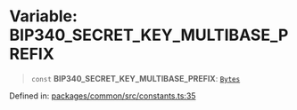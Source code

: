 # Variable: BIP340\_SECRET\_KEY\_MULTIBASE\_PREFIX

> `const` **BIP340\_SECRET\_KEY\_MULTIBASE\_PREFIX**: [`Bytes`](../type-aliases/Bytes.md)

Defined in: [packages/common/src/constants.ts:35](https://github.com/dcdpr/did-btcr2-js/blob/4a717493e735221d072999f212891939f4de3f23/packages/common/src/constants.ts#L35)

